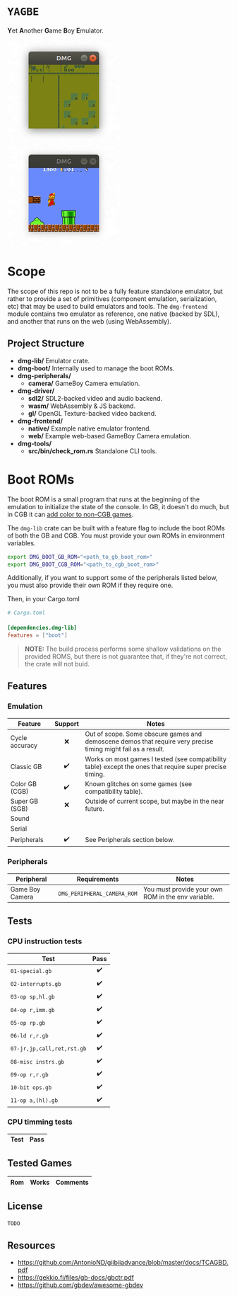 # `YAGBE`
**Y**et **A**nother **G**ame **B**oy **E**mulator.

![](assets/zelda.gif)
![](assets/mario.gif)

# Scope

The scope of this repo is not to be a fully feature standalone emulator, but rather to provide a set of primitives
(component emulation, serialization, etc) that may be used to build emulators and tools. The `dmg-frontend` module
contains two emulator as reference, one native (backed by SDL), and another that runs on the web (using WebAssembly).

## Project Structure

- **dmg-lib/** Emulator crate.
- **dmg-boot/** Internally used to manage the boot ROMs.
- **dmg-peripherals/**
    - **camera/** GameBoy Camera emulation.
- **dmg-driver/**
    - **sdl2/** SDL2-backed video and audio backend.
    - **wasm/** WebAssembly & JS backend.
    - **gl/** OpenGL Texture-backed video backend.
- **dmg-frontend/**
    - **native/** Example native emulator frontend.
    - **web/** Example web-based GameBoy Camera emulation.
- **dmg-tools/**
    - **src/bin/check_rom.rs** Standalone CLI tools.

# Boot ROMs

The boot ROM is a small program that runs at the beginning of the emulation to initialize the state of the console. In GB, it doesn't do much, but in CGB it can [add color to non-CGB games].

The `dmg-lib` crate can be built with a feature flag to include the boot ROMs of both the GB and CGB.
You must provide your own ROMs in environment variables.

[add color to non-CGB games]: https://www.reddit.com/r/nintendo/comments/43hzdo/til_the_color_palette_of_the_game_boy_color_can/

```bash
export DMG_BOOT_GB_ROM="<path_to_gb_boot_rom>"
export DMG_BOOT_CGB_ROM="<path_to_cgb_boot_rom>"
```

Additionally, if you want to support some of the peripherals listed below, you must also provide their own ROM if they
require one.

Then, in your Cargo.toml

```toml
# Cargo.toml

[dependencies.dmg-lib]
features = ["boot"]
```

> **NOTE:** The build process performs some shallow validations on the provided ROMS, but there is not guarantee that,
> if they're not correct, the crate will not buid.

## Features

### Emulation

| Feature        | Support | Notes
| -------------- | :-----: | ---
| Cycle accuracy | ❌      | Out of scope. Some obscure games and demoscene demos that require very precise timing might fail as a result.
| Classic GB     | ✔️       | Works on most games I tested (see compatibility table) except the ones that require super precise timing.
| Color GB (CGB) | ✔️       | Known glitches on some games (see compatibility table).
| Super GB (SGB) | ❌      | Outside of current scope, but maybe in the near future.
| Sound          |         |
| Serial         |         |
| Peripherals    | ✔️       | See Peripherals section below.

### Peripherals

| Peripheral      | Requirements                | Notes 
| ---             | ---                         | ---
| Game Boy Camera | `DMG_PERIPHERAL_CAMERA_ROM` | You must provide your own ROM in the env variable.

## Tests

### CPU instruction tests

| Test                       | Pass
| -------------------------- | :---:
| `01-special.gb`            | ✔️
| `02-interrupts.gb`         | ✔️
| `03-op sp,hl.gb`           | ✔️
| `04-op r,imm.gb`           | ✔️
| `05-op rp.gb`              | ✔️
| `06-ld r,r.gb`             | ✔️
| `07-jr,jp,call,ret,rst.gb` | ✔️
| `08-misc instrs.gb`        | ✔️
| `09-op r,r.gb`             | ✔️
| `10-bit ops.gb`            | ✔️
| `11-op a,(hl).gb`          | ✔️

### CPU timming tests

| Test | Pass
| ---- | :---:

## Tested Games

| Rom | Works | Comments
| --- | ----- | ---

## License

`TODO`

## Resources

- https://github.com/AntonioND/giibiiadvance/blob/master/docs/TCAGBD.pdf
- https://gekkio.fi/files/gb-docs/gbctr.pdf
- https://github.com/gbdev/awesome-gbdev
